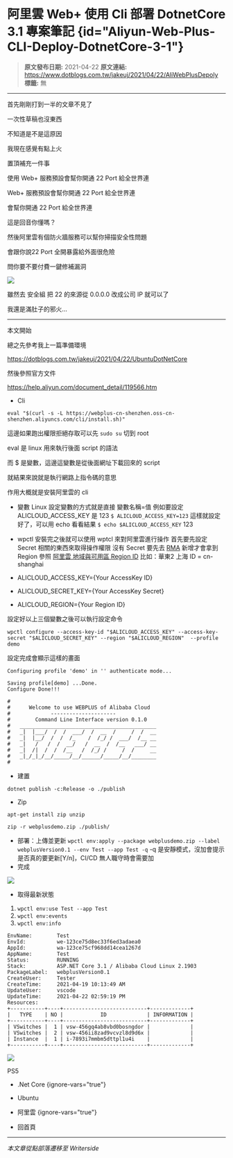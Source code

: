 # 阿里雲 Web&#x2B; 使用 Cli  部署 DotnetCore 3.1 專案筆記 {id="Aliyun-Web-Plus-CLI-Deploy-DotnetCore-3-1"}

> **原文發布日期:** 2021-04-22
> **原文連結:** https://www.dotblogs.com.tw/jakeuj/2021/04/22/AliWebPlusDepoly
> **標籤:** 無

---

首先剛剛打到一半的文章不見了

一次性草稿也沒東西

不知道是不是這原因

我現在感覺有點上火

置頂補充一件事

使用 Web+ 服務預設會幫你開通 22 Port 給全世界連

Web+ 服務預設會幫你開通 22 Port 給全世界連

會幫你開通 22 Port 給全世界連

這是回音你懂嗎？

然後阿里雲有個防火牆服務可以幫你掃描安全性問題

會跟你說22 Port 全開暴露給外面很危險

問你要不要付費一鍵修補漏洞

![](https://dotblogsfile.blob.core.windows.net/user/御星幻/6c006c4c-493e-47b9-b091-8e6876ada30b/1619431121.jfif)

雖然去 安全組 把 22 的來源從 0.0.0.0 改成公司 IP 就可以了

我還是滿肚子的邪火…

---

本文開始

總之先參考我上一篇準備環境

<https://dotblogs.com.tw/jakeuj/2021/04/22/UbuntuDotNetCore>

然後參照官方文件

<https://help.aliyun.com/document_detail/119566.htm>

* Cli

`eval "$(curl -s -L https://webplus-cn-shenzhen.oss-cn-shenzhen.aliyuncs.com/cli/install.sh)"`

這邊如果跑出權限拒絕存取可以先 `sudo su` 切到 root

eval 是 linux 用來執行後面 script 的語法

而 $ 是變數，這邊這變數是從後面網址下載回來的 script

就結果來說就是執行網路上指令碼的意思

作用大概就是安裝阿里雲的 cli

* 變數
  Linux 設定變數的方式就是直接 變數名稱=值
  例如要設定 ALICLOUD\_ACCESS\_KEY 是 123
  `$ ALICLOUD_ACCESS_KEY=123`
  這樣就設定好了，可以用 echo 看看結果
  `$ echo $ALICLOUD_ACCESS_KEY`
  123
* wpctl
  安裝完之後就可以使用 wptcl 來對阿里雲進行操作
  首先要先設定 Secret 相關的東西來取得操作權限
  沒有 Secret 要先去 [RMA](https://ram.console.aliyun.com/) 新增才會拿到
  Region 參照 [阿里雲 地域與可用區 Region ID](https://www.alibabacloud.com/help/zh/doc-detail/40654.htm)
  比如：華東2 上海 ID = cn-shanghai

* ALICLOUD\_ACCESS\_KEY={Your AccessKey ID}
* ALICLOUD\_SECRET\_KEY={Your AccessKey Secret}
* ALICLOUD\_REGION={Your Region ID}

設定好以上三個變數之後可以執行設定命令

`wpctl configure --access-key-id "$ALICLOUD_ACCESS_KEY" --access-key-secret "$ALICLOUD_SECRET_KEY" --region "$ALICLOUD_REGION"  --profile demo`

設定完成會顯示這樣的畫面

```
Configuring profile 'demo' in '' authenticate mode...

Saving profile[demo] ...Done.
Configure Done!!!

#
#      Welcome to use WEBPLUS of Alibaba Cloud
#             ---------------------
#        Command Line Interface version 0.1.0
#   ____________________________________________
#   _|  |___/  /  /  ___/  /  __  /     /  /  __
#   _|  |__/  /  /  /_    /  /_/ /  ___/  /__ __
#   _|   /   /  /  __/   /  __  /  /__   ___/ __
#   _|  /|  /  /  /__   /  /_/ /     /  /     __
#   _|_/_|_/__/_____/__/______/_____/__/________
#
```

* 建置

`dotnet publish -c:Release -o ./publish`

* Zip

`apt-get install zip unzip`

`zip -r webplusdemo.zip ./publish/`

* 部署：上傳並更新
  `wpctl env:apply --package webplusdemo.zip --label webplusVersion0.1 --env Test --app Test -q`
  -q 是安靜模式，沒加會提示是否真的要更新[Y/n]，CI/CD 無人職守時會需要加
* 完成

![](https://dotblogsfile.blob.core.windows.net/user/jakeuj/6c006c4c-493e-47b9-b091-8e6876ada30b/1619074893.png)

* 取得最新狀態

1. `wpctl env:use Test --app Test`
2. `wpctl env:events`
3. `wpctl env:info`

```
EnvName:        Test
EnvId:          we-123ce75d8ec33f6ed3adaea0
AppId:          wa-123ce75cf968dd14cea1267d
AppName:        Test
Status:         RUNNING
Stack:          ASP.NET Core 3.1 / Alibaba Cloud Linux 2.1903
PackageLabel:   webplusVersion0.1
CreateUser:     Tester
CreateTime:     2021-04-19 10:13:49 AM
UpdateUser:     vscode
UpdateTime:     2021-04-22 02:59:19 PM
Resources:
+-----------+----+---------------------------+-------------+
|   TYPE    | NO |            ID             | INFORMATION |
+-----------+----+---------------------------+-------------+
| VSwitches |  1 | vsw-456gq4ab8vbd0bosngdor |             |
| VSwitches |  2 | vsw-456ii8zad9vcvzl8d9d6x |             |
| Instance  |  1 | i-7893i7mmbm5dttpl1u4i    |             |
+-----------+----+---------------------------+-------------+
```

![](https://card.psnprofiles.com/1/jakeuj.png)

PS5

* .Net Core
{ignore-vars="true"}
* Ubuntu
* 阿里雲
{ignore-vars="true"}

* 回首頁

---

*本文章從點部落遷移至 Writerside*
